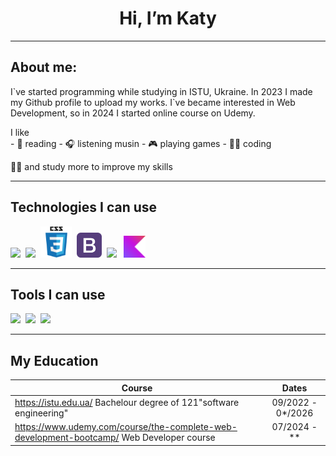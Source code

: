 <h1 align="center">Hi, I’m Katy</h1>
<hr>

## About me:
<p>I`ve started programming while studying in ISTU, Ukraine. In 2023 I made my Github profile to upload my works. I`ve became interested in Web Development, so in 2024 I started online course on Udemy. 
</p>
<p>I like
 <br>
- 📖 reading
- 🎧 listening musin
- 🎮 playing games
- 👩‍💻 coding
<p>👩‍🎓 and study more to improve my skills</p>
</p>
<hr>

## Technologies I can use
<p>
 <img src="https://github.com/git.png?size=40" width="40px">&nbsp;
 <img src="https://camo.githubusercontent.com/f2ce4039c99cf35adde738583ab0fbcd60eaafccf1e949884bda91d0b5c819ce/68747470733a2f2f63646e2e6a7364656c6976722e6e65742f67682f64657669636f6e732f64657669636f6e2f69636f6e732f68746d6c352f68746d6c352d6f726967696e616c2e737667" width="40px">&nbsp;
 <img src="https://raw.githubusercontent.com/github/explore/80688e429a7d4ef2fca1e82350fe8e3517d3494d/topics/css/css.png?size=48" width="50px">&nbsp;
 <img src="https://raw.githubusercontent.com/github/explore/80688e429a7d4ef2fca1e82350fe8e3517d3494d/topics/bootstrap/bootstrap.png?size=48" width="40px">&nbsp;
 <img src="https://github.com/user-attachments/assets/bc394d3b-aa45-4da0-99e3-6590051eb112" width="40px"> &nbsp;
 <img src="https://raw.githubusercontent.com/github/explore/4479d2a2c854198cb00160f8593519c14dc3b905/topics/kotlin/kotlin.png?size=48" width="35px">&nbsp;
</p>
<hr>

## Tools I can use
<p><img src="https://upload.wikimedia.org/wikipedia/commons/thumb/2/2c/Visual_Studio_Icon_2022.svg/290px-Visual_Studio_Icon_2022.svg.png" width="40px">&nbsp;
<img src="https://upload.wikimedia.org/wikipedia/commons/thumb/9/9a/Visual_Studio_Code_1.35_icon.svg/768px-Visual_Studio_Code_1.35_icon.svg.png" width="40px">&nbsp;
<img src="https://upload.wikimedia.org/wikipedia/commons/thumb/0/08/Canva_icon_2021.svg/2048px-Canva_icon_2021.svg.png" width="40px">&nbsp;
</p>
<hr>

## My Education
| Course                                                                                       | Dates                |
| -------------------------------------------------------------------------------------------- | :------------------: |
| https://istu.edu.ua/ Bachelour degree of 121"software engineering"                           | 09/2022  -  0*/2026  |
| https://www.udemy.com/course/the-complete-web-development-bootcamp/ Web Developer course     | 07/2024 - **         |

<!---
KaterinaGrabovyk/KaterinaGrabovyk is a ✨ special ✨ repository because its `README.md` (this file) appears on your GitHub profile.
You can click the Preview link to take a look at your changes.
--->
